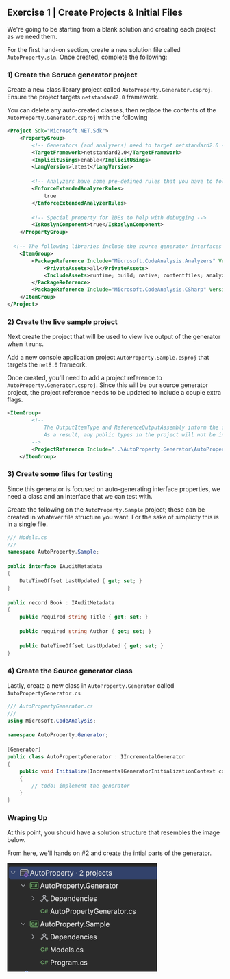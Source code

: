 ## Exercise 1 | Create Projects & Initial Files

We're going to be starting from a blank solution and creating each project as we need them.

For the first hand-on section, create a new solution file called `AutoProperty.sln`. Once created, complete the following:

### 1) Create the Soruce generator project

Create a new class library project called `AutoProperty.Generator.csproj`. Ensure the project targets `netstandard2.0` framework. 

You can delete any auto-created classes, then replace the contents of the `AutoProperty.Generator.csproj` with the following

```xml
<Project Sdk="Microsoft.NET.Sdk">
	<PropertyGroup>
        <!-- Generators (and analyzers) need to target netstandard2.0 -->
		<TargetFramework>netstandard2.0</TargetFramework>
		<ImplicitUsings>enable</ImplicitUsings>
		<LangVersion>latest</LangVersion>

        <!-- Analyzers have some pre-defined rules that you have to follow when using certain APIs. This property enforces build errors for invalid operations in generator code -->
        <EnforceExtendedAnalyzerRules>
            true
        </EnforceExtendedAnalyzerRules>
		
        <!-- Special property for IDEs to help with debugging -->
        <IsRoslynComponent>true</IsRoslynComponent>
	</PropertyGroup>

  <!-- The following libraries include the source generator interfaces and types we need -->
	<ItemGroup>
		<PackageReference Include="Microsoft.CodeAnalysis.Analyzers" Version="3.3.4">
			<PrivateAssets>all</PrivateAssets>
			<IncludeAssets>runtime; build; native; contentfiles; analyzers; buildtransitive</IncludeAssets>
		</PackageReference>
		<PackageReference Include="Microsoft.CodeAnalysis.CSharp" Version="4.8.0" />
	</ItemGroup>
</Project>
```

### 2) Create the live sample project

Next create the project that will be used to view live output of the generator when it runs.

Add a new console application project `AutoProperty.Sample.csproj` that targets the `net8.0` frameork. 

Once created, you'll need to add a project reference to `AutoProperty.Generator.csproj`. Since this will be our source generator project, the project reference needs to be updated to include a couple extra flags.

```xml
<ItemGroup>
        <!-- 
            The OutputItemType and ReferenceOutputAssembly inform the compiler that the project is an analyzer and should not a runtime reference.
            As a result, any public types in the project will not be included in the output assembly. 
        -->
        <ProjectReference Include="..\AutoProperty.Generator\AutoProperty.Generator.csproj" OutputItemType="Analyzer" ReferenceOutputAssembly="false"/>
    </ItemGroup>
```

### 3) Create some files for testing

Since this generator is focused on auto-generating interface properties, we need a class and an interface that we can test with.

Create the following on the `AutoProperty.Sample` project; these can be created in whatever file structure you want. For the sake of simplicty this is in a single file.

```csharp
/// Models.cs
///
namespace AutoProperty.Sample;

public interface IAuditMetadata
{
    DateTimeOffset LastUpdated { get; set; }
}

public record Book : IAuditMetadata
{
    public required string Title { get; set; }

    public required string Author { get; set; }

    public DateTimeOffset LastUpdated { get; set; }
}
```


### 4) Create the Source generator class

Lastly, create a new class in `AutoProperty.Generator` called `AutoPropertyGenerator.cs`

```csharp
/// AutoPropertyGenerator.cs
///
using Microsoft.CodeAnalysis;

namespace AutoProperty.Generator;

[Generator]
public class AutoPropertyGenerator : IIncrementalGenerator
{
    public void Initialize(IncrementalGeneratorInitializationContext context)
    {
        // todo: implement the generator
    }
}
```

### Wraping Up

At this point, you should have a solution structure that resembles the image below. 

From here, we'll hands on #2 and create the intial parts of the generator.

<img src="../images/image-1.png" width="350"/>